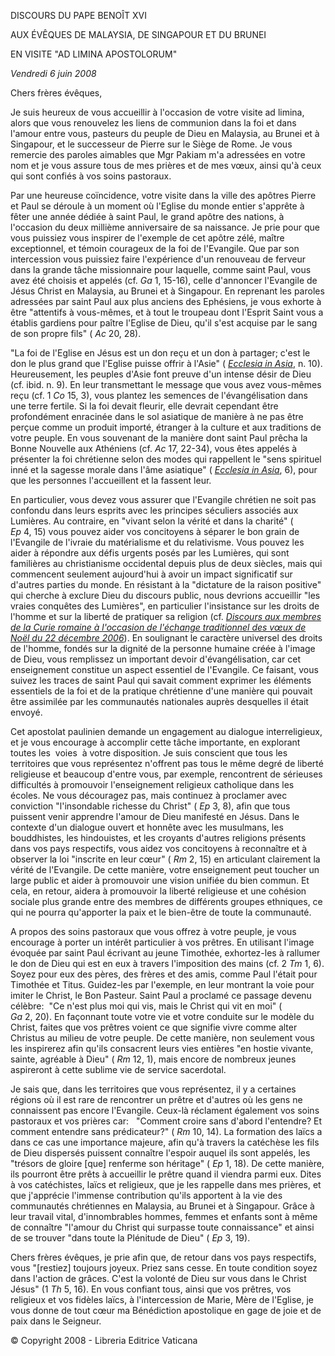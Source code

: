 DISCOURS DU PAPE BENOÎT XVI

AUX ÉVÊQUES DE MALAYSIA, DE SINGAPOUR ET DU BRUNEI

EN VISITE "AD LIMINA APOSTOLORUM"

*Vendredi* *6 juin 2008*

Chers frères évêques,

Je suis heureux de vous accueillir à l'occasion de votre visite ad limina, alors que vous renouvelez les liens de communion dans la foi et dans l'amour entre vous, pasteurs du peuple de Dieu en Malaysia, au Brunei et à Singapour, et le successeur de Pierre sur le Siège de Rome. Je vous remercie des paroles aimables que Mgr Pakiam m'a adressées en votre nom et je vous assure tous de mes prières et de mes vœux, ainsi qu'à ceux qui sont confiés à vos soins pastoraux.

Par une heureuse coïncidence, votre visite dans la ville des apôtres Pierre et Paul se déroule à un moment où l'Eglise du monde entier s'apprête à fêter une année dédiée à saint Paul, le grand apôtre des nations, à l'occasion du deux millième anniversaire de sa naissance. Je prie pour que vous puissiez vous inspirer de l'exemple de cet apôtre zélé, maître exceptionnel, et témoin courageux de la foi de l'Evangile. Que par son intercession vous puissiez faire l'expérience d'un renouveau de ferveur dans la grande tâche missionnaire pour laquelle, comme saint Paul, vous avez été choisis et appelés (cf. *Ga* 1, 15-16), celle d'annoncer l'Evangile de Jésus Christ en Malaysia, au Brunei et à Singapour. En reprenant les paroles adressées par saint Paul aux plus anciens des Ephésiens, je vous exhorte à être "attentifs à vous-mêmes, et à tout le troupeau dont l'Esprit Saint vous a établis gardiens pour paître l'Eglise de Dieu, qu'il s'est acquise par le sang de son propre fils" ( *Ac* 20, 28).

"La foi de l'Eglise en Jésus est un don reçu et un don à partager; c'est le don le plus grand que l'Eglise puisse offrir à l'Asie" ( *[Ecclesia in Asia](/content/john-paul-ii/fr/apost_exhortations/documents/hf_jp-ii_exh_06111999_ecclesia-in-asia.html)*, n. 10). Heureusement, les peuples d'Asie font preuve d'un intense désir de Dieu (cf. ibid. n. 9). En leur transmettant le message que vous avez vous-mêmes reçu (cf. 1 *Co* 15, 3), vous plantez les semences de l'évangélisation dans une terre fertile. Si la foi devait fleurir, elle devrait cependant être profondément enracinée dans le sol asiatique de manière à ne pas être perçue comme un produit importé, étranger à la culture et aux traditions de votre peuple. En vous souvenant de la manière dont saint Paul prêcha la Bonne Nouvelle aux Athéniens (cf. *Ac* 17, 22-34), vous êtes appelés à présenter la foi chrétienne selon des modes qui rappellent le "sens spirituel inné et la sagesse morale dans l'âme asiatique" ( *[Ecclesia in Asia](/content/john-paul-ii/fr/apost_exhortations/documents/hf_jp-ii_exh_06111999_ecclesia-in-asia.html)*, 6), pour que les personnes l'accueillent et la fassent leur.

En particulier, vous devez vous assurer que l'Evangile chrétien ne soit pas confondu dans leurs esprits avec les principes séculiers associés aux Lumières. Au contraire, en "vivant selon la vérité et dans la charité" ( *Ep* 4, 15) vous pouvez aider vos concitoyens à séparer le bon grain de l'Evangile de l'ivraie du matérialisme et du relativisme. Vous pouvez les aider à répondre aux défis urgents posés par les Lumières, qui sont familières au christianisme occidental depuis plus de deux siècles, mais qui commencent seulement aujourd'hui à avoir un impact significatif sur d'autres parties du monde. En résistant à la "dictature de la raison positive" qui cherche à exclure Dieu du discours public, nous devrions accueillir "les vraies conquêtes des Lumières", en particulier l'insistance sur les droits de l'homme et sur la liberté de pratiquer sa religion (cf. *[Discours aux membres de la Curie romaine à l'occasion de l'échange traditionnel des vœux de Noël du 22 décembre 2006](/content/benedict-xvi/fr/speeches/2006/december/documents/hf_ben_xvi_spe_20061222_curia-romana.html)*). En soulignant le caractère universel des droits de l'homme, fondés sur la dignité de la personne humaine créée à l'image de Dieu, vous remplissez un important devoir d'évangélisation, car cet enseignement constitue un aspect essentiel de l'Evangile. Ce faisant, vous suivez les traces de saint Paul qui savait comment exprimer les éléments essentiels de la foi et de la pratique chrétienne d'une manière qui pouvait être assimilée par les communautés nationales auprès desquelles il était envoyé.

Cet apostolat paulinien demande un engagement au dialogue interreligieux, et je vous encourage à accomplir cette tâche importante, en explorant toutes les  voies  à votre disposition. Je suis conscient que tous les territoires que vous représentez n'offrent pas tous le même degré de liberté religieuse et beaucoup d'entre vous, par exemple, rencontrent de sérieuses difficultés à promouvoir l'enseignement religieux catholique dans les écoles. Ne vous découragez pas, mais continuez à proclamer avec conviction "l'insondable richesse du Christ" ( *Ep* 3, 8), afin que tous puissent venir apprendre l'amour de Dieu manifesté en Jésus. Dans le contexte d'un dialogue ouvert et honnête avec les musulmans, les bouddhistes, les hindouistes, et les croyants d'autres religions présents dans vos pays respectifs, vous aidez vos concitoyens à reconnaître et à observer la loi "inscrite en leur cœur" ( *Rm* 2, 15) en articulant clairement la vérité de l'Evangile. De cette manière, votre enseignement peut toucher un large public et aider à promouvoir une vision unifiée du bien commun. Et cela, en retour, aidera à promouvoir la liberté religieuse et une cohésion sociale plus grande entre des membres de différents groupes ethniques, ce qui ne pourra qu'apporter la paix et le bien-être de toute la communauté.

A propos des soins pastoraux que vous offrez à votre peuple, je vous encourage à porter un intérêt particulier à vos prêtres. En utilisant l'image évoquée par saint Paul écrivant au jeune Timothée, exhortez-les à rallumer le don de Dieu qui est en eux à travers l'imposition des mains (cf. 2 *Tm* 1, 6). Soyez pour eux des pères, des frères et des amis, comme Paul l'était pour Timothée et Titus. Guidez-les par l'exemple, en leur montrant la voie pour imiter le Christ, le Bon Pasteur. Saint Paul a proclamé ce passage devenu célèbre:  "Ce n'est plus moi qui vis, mais le Christ qui vit en moi" ( *Ga* 2, 20). En façonnant toute votre vie et votre conduite sur le modèle du Christ, faites que vos prêtres voient ce que signifie vivre comme alter Christus au milieu de votre peuple. De cette manière, non seulement vous les inspirerez afin qu'ils consacrent leurs vies entières "en hostie vivante, sainte, agréable à Dieu" ( *Rm* 12, 1), mais encore de nombreux jeunes aspireront à cette sublime vie de service sacerdotal.

Je sais que, dans les territoires que vous représentez, il y a certaines régions où il est rare de rencontrer un prêtre et d'autres où les gens ne connaissent pas encore l'Evangile. Ceux-là réclament également vos soins pastoraux et vos prières car:   "Comment croire sans d'abord l'entendre? Et comment entendre sans prédicateur?" ( *Rm* 10, 14). La formation des laïcs a dans ce cas une importance majeure, afin qu'à travers la catéchèse les fils de Dieu dispersés puissent connaître l'espoir auquel ils sont appelés, les "trésors de gloire \[que\] renferme son héritage" ( *Ep* 1, 18). De cette manière, ils pourront être prêts à accueillir le prêtre quand il viendra parmi eux. Dites à vos catéchistes, laïcs et religieux, que je les rappelle dans mes prières, et que j'apprécie l'immense contribution qu'ils apportent à la vie des communautés chrétiennes en Malaysia, au Brunei et à Singapour. Grâce à leur travail vital, d'innombrables hommes, femmes et enfants sont à même de connaître "l'amour du Christ qui surpasse toute connaissance" et ainsi de se trouver "dans toute la Plénitude de Dieu" ( *Ep* 3, 19).

Chers frères évêques, je prie afin que, de retour dans vos pays respectifs, vous "\[restiez\] toujours joyeux. Priez sans cesse. En toute condition soyez dans l'action de grâces. C'est la volonté de Dieu sur vous dans le Christ Jésus" (1 *Th* 5, 16). En vous confiant tous, ainsi que vos prêtres, vos religieux et vos fidèles laïcs, à l'intercession de Marie, Mère de l'Eglise, je vous donne de tout cœur ma Bénédiction apostolique en gage de joie et de paix dans le Seigneur.

© Copyright 2008 - Libreria Editrice Vaticana